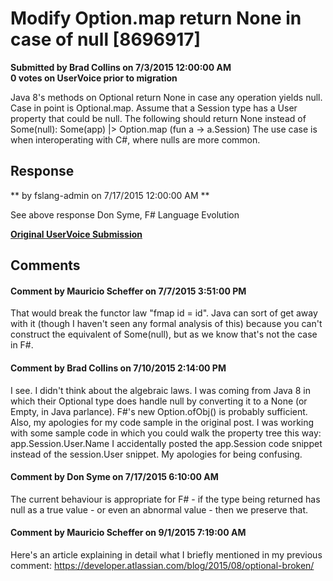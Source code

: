 # Modify Option.map return None in case of null [8696917] #

**Submitted by Brad Collins on 7/3/2015 12:00:00 AM**  
**0 votes on UserVoice prior to migration**  

Java 8's methods on Optional return None in case any operation yields null. Case in point is Optional.map.
Assume that a Session type has a User property that could be null. The following should return None instead of Some(null):
Some(app) |> Option.map (fun a -> a.Session)
The use case is when interoperating with C#, where nulls are more common.



## Response ##
** by fslang-admin on 7/17/2015 12:00:00 AM **

See above response
Don Syme, F# Language Evolution


**[Original UserVoice Submission](https://fslang.uservoice.com/forums/245727-f-language/suggestions/8696917)**


## Comments ##


#### Comment by Mauricio Scheffer on 7/7/2015 3:51:00 PM ####
That would break the functor law "fmap id = id". Java can sort of get away with it (though I haven't seen any formal analysis of this) because you can't construct the equivalent of Some(null), but as we know that's not the case in F#.


#### Comment by Brad Collins on 7/10/2015 2:14:00 PM ####
I see. I didn't think about the algebraic laws. I was coming from Java 8 in which their Optional type does handle null by converting it to a None (or Empty, in Java parlance). F#'s new Option.ofObj() is probably sufficient.
Also, my apologies for my code sample in the original post. I was working with some sample code in which you could walk the property tree this way:
app.Session.User.Name
I accidentally posted the app.Session code snippet instead of the session.User snippet. My apologies for being confusing.


#### Comment by Don Syme on 7/17/2015 6:10:00 AM ####
The current behaviour is appropriate for F# - if the type being returned has null as a true value - or even an abnormal value - then we preserve that.


#### Comment by Mauricio Scheffer on 9/1/2015 7:19:00 AM ####
Here's an article explaining in detail what I briefly mentioned in my previous comment: https://developer.atlassian.com/blog/2015/08/optional-broken/

